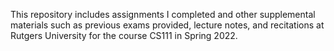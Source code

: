 This repository includes assignments I completed and other supplemental materials such as previous exams provided, lecture notes, and recitations at Rutgers University for the course CS111 in Spring 2022.